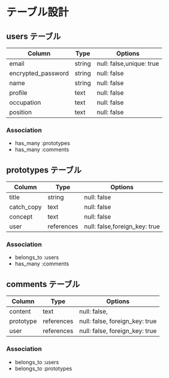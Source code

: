 # テーブル設計

## users テーブル

| Column             | Type   | Options     |
| ------------------ | ------ | ----------- |
| email              | string | null: false,unique: true|
| encrypted_password | string | null: false             |
| name               | string | null: false             |
| profile            | text   | null: false             |
| occupation         | text   | null: false             |
| position           | text   | null: false             |


### Association

- has_many :prototypes
- has_many :comments

## prototypes テーブル

| Column     | Type       | Options                       |
| -----------| -----------| ----------------------------- |
| title      | string     | null: false                   |
| catch_copy | text       | null: false                   |
| concept    | text       | null: false                   |
| user       | references | null: false,foreign_key: true |


### Association

- belongs_to :users
- has_many   :comments

## comments テーブル

| Column    | Type       | Options                        |
| --------- | ---------- | ------------------------------ |
| content   | text       | null: false,                   |
| prototype | references | null: false, foreign_key: true |
| user      | references | null: false, foreign_key: true |

### Association

- belongs_to :users
- belongs_to :prototypes